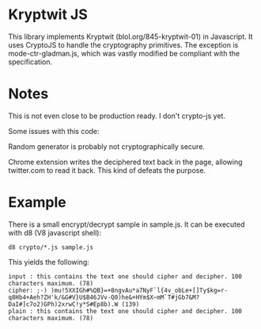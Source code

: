 # Kryptwit JS

This library implements Kryptwit (blol.org/845-kryptwit-01) in Javascript.
It uses CryptoJS to handle the cryptography primitives. The exception is
mode-ctr-gladman.js, which was vastly modified be compliant with the
specification.

# Notes

This is not even close to be production ready. I don't crypto-js yet.

Some issues with this code:

Random generator is probably not cryptographically secure.

Chrome extension writes the deciphered text back in the page, allowing
twitter.com to read it back. This kind of defeats the purpose.

# Example

There is a small encrypt/decrypt sample in sample.js. It can be executed with
d8 (V8 javascript shell):

    d8 crypto/*.js sample.js

This yields the following:

    input : this contains the text one should cipher and decipher. 100 characters maximum. (78)
    cipher: ;-) )mu!5XXIGh#%QB}=+8ngvAu*a7NyF`l{4v_obLe+[]Ty$kg=r-q8Hb4+Aeh?ZH'k/&G#V}U$B46JVv-Q0)he&+HYm$X~mM`T#jGb7&M?DaI#]c7o2)GPh)2xrwC!y*S#Ep8b).W (139)
    plain : this contains the text one should cipher and decipher. 100 characters maximum. (78)

